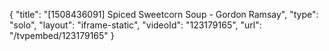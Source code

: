 {
    "title": "[1508436091] Spiced Sweetcorn Soup - Gordon Ramsay",
    "type": "solo",
    "layout": "iframe-static",
    "videoId": "123179165",
    "url": "\/tvpembed\/123179165"
}